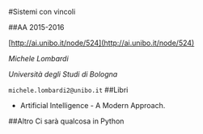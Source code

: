 #Sistemi con vincoli

##AA 2015-2016

[http://ai.unibo.it/node/524](http://ai.unibo.it/node/524)

_Michele Lombardi_

_Università degli Studi di Bologna_

`michele.lombardi2@unibo.it`
##Libri
- Artificial Intelligence - A Modern Approach.


##Altro 
Ci sarà qualcosa in Python